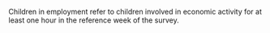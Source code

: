 Children in employment refer to children involved in economic activity for at least one hour in the reference week of the survey.